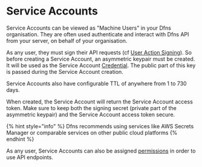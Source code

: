 # Service Accounts

Service Accounts can be viewed as "Machine Users" in your Dfns organisation. They are often used authenticate and interact with Dfns API from your server, on behalf of your organisation.

As any user, they must sign their API requests (cf [User Action Signing](../user-action-signing/)). So before creating a Service Account, an asymmetric keypair must be created. It will be used as the Service Account [Credential](../credential-management/credentials-overview.md). The public part of this key is passed during the Service Account creation.

Service Accounts also have configurable TTL of anywhere from 1 to 730 days.

When created, the Service Account will return the Service Account access token. Make sure to keep both the signing secret (private part of the asymmetric keypair) and the Service Account access token secure.

{% hint style="info" %}
Dfns recommends using services like AWS Secrets Manager or comparable services on other public cloud platforms
{% endhint %}

As any user, Service Accounts can also be assigned [permissions](../../permissions/permissions/) in order to use API endpoints.

